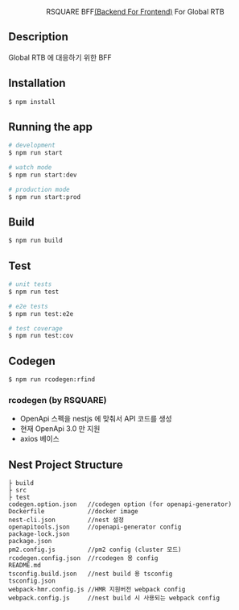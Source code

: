 
  <p align="center">RSQUARE BFF<a href="https://www.mobilelive.ca/blog/why-backend-for-frontend-application-architecture" target="_blank">(Backend For Frontend)</a> For Global RTB
    <p align="center">

## Description

Global RTB 에 대응하기 위한 BFF

## Installation

```bash
$ npm install
```

## Running the app

```bash
# development
$ npm run start

# watch mode
$ npm run start:dev

# production mode
$ npm run start:prod
```

## Build

```bash
$ npm run build
```

## Test

```bash
# unit tests
$ npm run test

# e2e tests
$ npm run test:e2e

# test coverage
$ npm run test:cov
```

## Codegen

```bash
$ npm run rcodegen:rfind
```

### rcodegen (by RSQUARE)
- OpenApi 스펙을 nestjs 에 맞춰서 API 코드를 생성
- 현재 OpenApi 3.0 만 지원
- axios 베이스

## Nest Project Structure
```
├ build
├ src
├ test
codegen.option.json   //codegen option (for openapi-generator)
Dockerfile            //docker image
nest-cli.json         //nest 설정
openapitools.json     //openapi-generator config
package-lock.json
package.json
pm2.config.js         //pm2 config (cluster 모드)
rcodegen.config.json  //rcodegen 용 config
README.md
tsconfig.build.json   //nest build 용 tsconfig
tsconfig.json
webpack-hmr.config.js //HMR 지원버전 webpack config
webpack.config.js     //nest build 시 사용되는 webpack config
```
